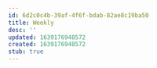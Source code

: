 ```yaml
---
id: 6d2c0c4b-39af-4f6f-bdab-82ae8c19ba50
title: Weekly
desc: ''
updated: 1639176948572
created: 1639176948572
stub: true
---
```


